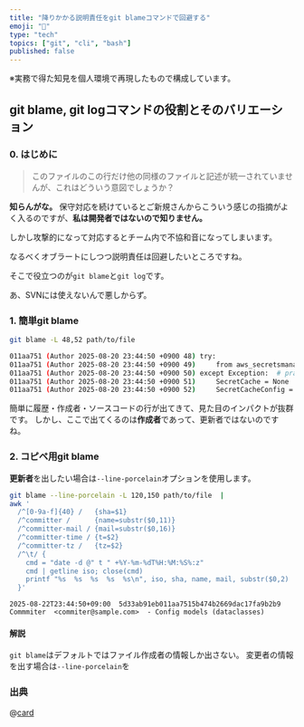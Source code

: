 ```yaml
---
title: "降りかかる説明責任をgit blameコマンドで回避する"
emoji: "💨"
type: "tech"
topics: ["git", "cli", "bash"]
published: false
---
```


※実務で得た知見を個人環境で再現したもので構成しています。

## git blame, git logコマンドの役割とそのバリエーション

### 0. はじめに

> このファイルのこの行だけ他の同様のファイルと記述が統一されていませんが、これはどういう意図でしょうか？

**知らんがな。**
保守対応を続けているとご新規さんからこういう感じの指摘がよく入るのですが、**私は開発者ではないので知りません。**

しかし攻撃的になって対応するとチーム内で不協和音になってしまいます。

なるべくオブラートにしつつ説明責任は回避したいところですね。

そこで役立つのが`git blame`と`git log`です。

あ、SVNには使えないんで悪しからず。

### 1. 簡単git blame

```bash
git blame -L 48,52 path/to/file
```

```bash
011aa751 (Author 2025-08-20 23:44:50 +0900 48) try:
011aa751 (Author 2025-08-20 23:44:50 +0900 49)     from aws_secretsmanager_caching import SecretCache, SecretCacheConfig
011aa751 (Author 2025-08-20 23:44:50 +0900 50) except Exception:  # pragma: no cover - lib optional
011aa751 (Author 2025-08-20 23:44:50 +0900 51)     SecretCache = None  # type: ignore
011aa751 (Author 2025-08-20 23:44:50 +0900 52)     SecretCacheConfig = None  # type: ignore
```

簡単に履歴・作成者・ソースコードの行が出てきて、見た目のインパクトが抜群です。
しかし、ここで出てくるのは**作成者**であって、更新者ではないのですね。

### 2. コピペ用git blame

**更新者**を出したい場合は`--line-porcelain`オプションを使用します。

```bash
git blame --line-porcelain -L 120,150 path/to/file  |
awk '
  /^[0-9a-f]{40} /   {sha=$1}
  /^committer /      {name=substr($0,11)}
  /^committer-mail / {mail=substr($0,16)}
  /^committer-time / {t=$2}
  /^committer-tz /   {tz=$2}
  /^\t/ {
    cmd = "date -d @" t " +%Y-%m-%dT%H:%M:%S%:z"
    cmd | getline iso; close(cmd)
    printf "%s  %s  %s  %s  %s\n", iso, sha, name, mail, substr($0,2)
  }'
```

```bash:コマンド結果の一例
2025-08-22T23:44:50+09:00  5d33ab91eb011aa7515b474b2669dac17fa9b2b9  Commmiter  <commiter@sample.com>  - Config models (dataclasses)
```

#### 解説

`git blame`はデフォルトではファイル作成者の情報しか出さない。
変更者の情報を出す場合は`--line-porcelain`を

### 出典

@[card](https://git-scm.com/docs/git-blame)